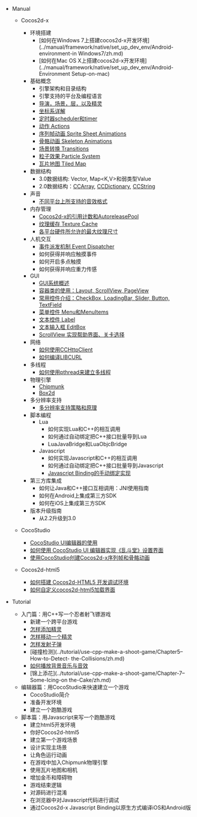 - Manual
	- Cocos2d-x
		- 环境搭建
			- [如何在Windows 7上搭建cocos2d-x开发环境](../manual/framework/native/set_up_dev_env/Android-environment-in Windows7/zh.md)
			- [如何在Mac OS X上搭建cocos2d-x开发环境](../manual/framework/native/set_up_dev_env/Android-Environment Setup-on-mac)
		- 基础概念
			- 引擎架构和目录结构
			- 引擎支持的平台及编程语言
			- [导演，场景，层，以及精灵](../manual/framework/native/basic-concept/Director-Scene-Layer-and-Sprite/zh.md)
			- [坐标系详解](../manual/framework/native/basic_concepts/cocos2d-x_Coordinate_System/zh.md)
			- [定时器scheduler和timer](../manual/framework/native/basic_concepts/Scheduler_and_Timer/zh.md)
			- [动作 Actions](../manual/framework/native/basic_concepts/Actions/zh.md)
			- [序列帧动画 Sprite Sheet Animations](../manual/framework/native/basic_concepts/Animations/zh.md)
			- [骨骼动画 Skeleton Animations](../manual/framework/native/basic_concepts/Scheduler_and_Timer/zh.md)
			- [场景转换 Transitions](../manual/framework/native/basic_concepts/Transitions/zh.md)
			- [粒子效果 Particle System](../manual/framework/native/basic_concepts/Particles/zh.md)
 			- [瓦片地图 Tiled Map](../manual/framework/native/basic_concepts/Tiled_Map/zh.md)
		- 数据结构
			- 3.0数据结构: Vector<T>, Map<K,V>和弱类型Value
			- 2.0数据结构：[CCArray](../manual/framework/native/data_structure/CCArray/zh.md), [CCDictionary](../manual/framework/native/data_structure/CCDictionary/zh.md), [CCString](../manual/framework/native/data_structure/CCString/zh.md)
		- 声音
			- [不同平台上所支持的音效格式](../manual/framework/native/sound/Audio_formats_supported_by_CocosDenshion_on_different_platforms/zh.md)
		- 内存管理
			- [Cocos2d-x的引用计数和AutoreleasePool](../manual/framework/native/memory_management/Reference_count_and_AutoReleasePool_in_Cocos2d-x/zh.md)
			- [纹理缓存 Texture Cache](../manual/framework/native/memory_management/Texture_cache/zh.md)
			- [各平台硬件所允许的最大纹理尺寸](../manual/framework/native/memory_management/Max_size_of_textures_in_cocos2d-x_depends_on_each_platform/zh.md)
		- 人机交互
			- [事件派发机制 Event Dispatcher](../manual/framework/native/event_dispatcher/zh.md)
			- 如何获得并响应触摸事件
			- 如何开启多点触摸
			- 如何获得并响应重力传感
		- GUI
			- [GUI系统概述](../manual/framework/native/gui/part-1/zh.md)
			- [容器类的使用：Layout, ScrollView, PageView](../manual/framework/native/gui/part-2/zh.md)
			- [常用控件介绍：CheckBox, LoadingBar, Slider, Button, TextField](../manual/framework/native/gui/part-3/zh.md)
			- [菜单控件 Menu和MenuItems](../manual/framework/native/gui/Menu-and-MenuItems/zh.md)
			- [文本控件 Label](../manual/framework/native/gui/Text-Labels/zh.md)
			- [文本输入框 EditBox](../manual/framework/native/gui/EditBox/zh.md)
			- [ScrollView 实现帮助界面、关卡选择](../manual/framework/native/gui/use-CCScrollView-make-help-scene-and-level-scene/zh.md)
		- 网络
			- [如何使用CCHttpClient](../manual/framework/native/network/How-to-use-CCHttpClient/zh.md)
			- [如何编译LIBCURL](../manual/framework/native/network/How-to-compile-libcurl/zh.md)
		- 多线程
			- [如何使用pthread来建立多线程](../manual/framework/native/Threading/How-to-use-pthread/zh.md)
		- 物理引擎
			- [Chipmunk](../manual/framework/native/physical_engine/Chipmunk/zh.md)
			- [Box2d](../manual/framework/native/physical_engine/Box2D/zh.md)
		- 多分辨率支持
			- [多分辨率支持策略和原理](../manual/framework/native/multi-resolution-support/detailed-explanation-Cocos2dx-multi-resolution-adaptation/zh.md)
		- 脚本编程
			- Lua
				- 如何实现Lua和C++的相互调用
				- 如何通过自动绑定把C++接口批量导到Lua
				- LuaJavaBridge和LuaObjcBridge
			- Javascript
				- 如何实现Javascript和C++的相互调用
				- 如何通过自动绑定把C++接口批量导到Javascript
				- [Javascript Binding的手动绑定实现](../manual/framework/native/script-program/javascript/js-binding/zh.md)
		- 第三方库集成
			- 如何让Java和C++接口互相调用：JNI使用指南
			- 如何在Android上集成第三方SDK
			- 如何在iOS上集成第三方SDK
		- 版本升级指南
			- 从2.2升级到3.0
		
	- CocoStudio
		- [CocoStudio UI编辑器的使用](../manual/studio/cocostudio-ui-editor-usage/zh.md)
		- [如何使用 CocoStudio UI 编辑器实现《乱斗堂》设置界面](../manual/studio/cocostudio-with-chaosfight/zh.md)
		- [使用CocoStudio创建Cocos2d-x序列帧和骨骼动画](../manual/studio/cocostudio-sequence-bone-animation/zh.md)
			
	- Cocos2d-html5	
		- [如何搭建 Cocos2d-HTML5 开发调试环境](../manual/framework/html5/cocos2d-html5-debug-env/zh.md)
		- [如何自定义cocos2d-html5加载界面](../manual/framework/html5/customize-cocos2dhtml5-loading-screen/zh.md)
	
- Tutorial
	- 入门篇：用C++写一个忍者射飞镖游戏
		- 新建一个跨平台游戏
		- [怎样添加精灵](../tutorial/use-cpp-make-a-shoot-game/Chapter2–How-to-Add-a-sprite/zh.md)
		- [怎样移动一个精灵](../tutorial/use-cpp-make-a-shoot-game/Chapter-3–How-to-Move-a-sprite/zh.md)
		- [怎样发射子弹](../tutorial/use-cpp-make-a-shoot-game/Chapter4–How-to-Fire-some-Bullets/zh.md)
		- [碰撞检测](../tutorial/use-cpp-make-a-shoot-game/Chapter5–How-to-Detect- the-Collisions/zh.md)
		- [如何播放背景音乐与音效](../tutorial/use-cpp-make-a-shoot-game/Chapter6–How-to-Play-Music-and-Sound-Effect)
		- [锦上添花](../tutorial/use-cpp-make-a-shoot-game/Chapter-7–Some-Icing-on the-Cake/zh.md)
	- 编辑器篇：用CocoStudio来快速建立一个游戏
		- CocoStudio简介 
		- 准备开发环境
		- 建立一个跑酷游戏
	- 脚本篇：用Javascript来写一个跑酷游戏
		- 建立html5开发环境
		- 你好Cocos2d-html5
		- 建立第一个游戏场景
		- 设计实现主场景
		- 让角色运行动画
		- 在游戏中加入Chipmunk物理引擎
		- 使用瓦片地图和相机
		- 增加金币和障碍物
		- 游戏结束逻辑
		- 对源码进行混淆
		- 在浏览器中对Javascript代码进行调试
		- 通过Cocos2d-x Javascript Binding以原生方式编译iOS和Android版


